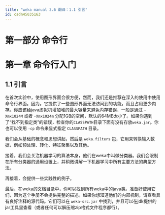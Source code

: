```yaml
---
title: "weka manual 3.6 翻译：1.1 引言"
id: csdn45035163
---
```


# 第一部分 命令行

# 第一章 命令行入门

## 1.1 引言

在首次实验中，使用图形界面会很方便，然而，我们还是推荐在深入的使用中使用命令行界面。因为，它提供了一些图形界面无法访问到的功能，而且占用更少内存。你应该给java虚拟机增加堆的最大容量来避免内存错误，一般是通过 `-Xmx1024M` 或者 `-Xmx1024m` 分配1GB的空间，默认的64MB太小了。如果你遇到了“找不到指定类”的错误，检查你的`CLASSPATH`目录下面有没有存放`weka.jar`。你也可以使用 `-cp` 命令来显式指定 `CLASSPATH` 目录。

我们会从基础的概念和思想讲起，然后是 `weka.filters` 包，它用来转换输入数据，例如预处理、转化、特征聚集以及其他。

接着，我们会关注机器学习的算法本身，他们在weka中叫做分类器。我们会限制在所有分类器的通用设置上，并稍微讲解一下机器学习中所有主要方法的典型方法。

再接着，会提供一些实践性的例子。

最后，在weka的文档目录中，你可以找到所有weka中的java类。准备好使用它们，因为这个手册不会提供完整的描述。如果你想知道他们的内部机制，请查看具有良好注释的源代码。它们可以在 `weka-src.jar` 中找到，并且可以在jdk提供的jar工具里查看（或者任何可以解压缩zip格式文件程序都行）。
